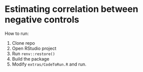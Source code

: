 Estimating correlation between negative controls
================================================

How to run:

1. Clone repo
2. Open RStudio project
3. Run `renv::restore()`
4. Build the package
5. Modify `extras/CodeToRun.R` and run.